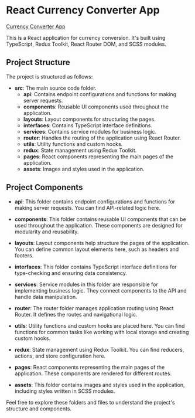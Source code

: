 # React Currency Converter App

[Currency Converter App](https://react-task-sage-three.vercel.app/)

This is a React application for currency conversion. It's built using TypeScript, Redux Toolkit, React Router DOM, and SCSS modules.

## Project Structure

The project is structured as follows:

- **src**: The main source code folder.
  - **api**: Contains endpoint configurations and functions for making server requests.
  - **components**: Reusable UI components used throughout the application.
  - **layouts**: Layout components for structuring the pages.
  - **interfaces**: Contains TypeScript interface definitions.
  - **services**: Contains service modules for business logic.
  - **router**: Handles the routing of the application using React Router.
  - **utils**: Utility functions and custom hooks.
  - **redux**: State management using Redux Toolkit.
  - **pages**: React components representing the main pages of the application.
  - **assets**: Images and styles used in the application.

## Project Components

- **api**: This folder contains endpoint configurations and functions for making server requests. You can find API-related logic here.

- **components**: This folder contains reusable UI components that can be used throughout the application. These components are designed for modularity and reusability.

- **layouts**: Layout components help structure the pages of the application. You can define common layout elements here, such as headers and footers.

- **interfaces**: This folder contains TypeScript interface definitions for type-checking and ensuring data consistency.

- **services**: Service modules in this folder are responsible for implementing business logic. They connect components to the API and handle data manipulation.

- **router**: The router folder manages application routing using React Router. It defines the routes and navigational logic.

- **utils**: Utility functions and custom hooks are placed here. You can find functions for common tasks like working with local storage and creating custom hooks.

- **redux**: State management using Redux Toolkit. You can find reducers, actions, and store configuration here.

- **pages**: React components representing the main pages of the application. These components are rendered for different routes.

- **assets**: This folder contains images and styles used in the application, including styles written in SCSS modules.

Feel free to explore these folders and files to understand the project's structure and components.


